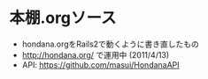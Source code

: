 # 本棚.orgソース

 * hondana.orgをRails2で動くように書き直したもの
 * <http://hondana.org/> で運用中 (2011/4/13)
 * API: <https://github.com/masui/HondanaAPI>

